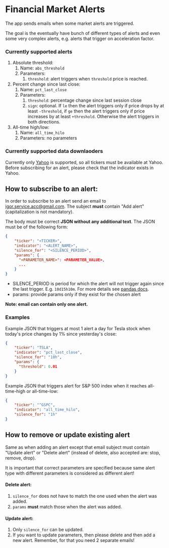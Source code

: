 # Financial Market Alerts

The app sends emails when some market alerts are triggered.

The goal is the eventually have bunch of different types of alerts and even some very complex alerts,
e.g. alerts that trigger on acceleration factor.

### Currently supported alerts
1. Absolute threshold:
    1. Name: `abs_threshold`
    1. Parameters:
        1. `threshold`: alert triggers when `threshold` price is reached.
1. Percent change since last close:
    1. Name: `pct_last_close`
    1. Parameters:
        1. `threshold`: percentage change since last session close
        1. `sign`: optional. If `le` then the alert triggers only if price drops by at least `-threshold`,
        if `ge` then the alert triggers only if price increases by at least `+threshold`. Otherwise the alert
        triggers in both directions.
1. All-time high/low:
    1. Name: `all_time_hilo`
    1. Parameters: no parameters
    
### Currently supported data downlaoders
Currently only [Yahoo](https://finance.yahoo.com/) is supported, 
so all tickers must be available at Yahoo. Before subscribing for an alert, 
please check that the indicator exists in Yahoo.
    
## How to subscribe to an alert:
In order to subscribe to an alert send an email to igor.service.acc@gmail.com.
The subject **must** contain "Add alert" (capitalization is not mandatory).

The body must be correct **JSON without any additional text**.
The JSON must be of the following form:
```json
{
    "ticker": "<TICKER>",
    "indicator": "<ALERT_NAME>",
    "silence_for": "<SILENCE_PERIOD>",
    "params": {
      "<PARAMETER_NAME>": <PARAMETER_VALUE>,
      ...
    }
}
```

- SILENCE_PERIOD is period for which the alert will not trigger again since the last trigger. 
E.g. `10d15h10m`. For more details see [pandas docs](https://pandas.pydata.org/pandas-docs/stable/user_guide/timedeltas.html).
- params: provide params only if they exist for the chosen alert

**Note: email can contain only one alert.**

### Examples
Example JSON that triggers at most 1 alert a day for Tesla stock when today's price 
changes by 1% since yesterday's close:
```json
{
    "ticker": "TSLA",
    "indicator": "pct_last_close",
    "silence_for": "10h",
    "params": {
      "threshold": 0.01
    }
}
```
Example JSON that triggers alert for S&P 500 index when it reaches all-time-high or all-time-low:
```json
{
    "ticker": "^GSPC",
    "indicator": "all_time_hilo",
    "silence_for": "1h"
}
```

## How to remove or update existing alert
Same as when adding an alert except that email subject must contain
"Update alert" or "Delete alert" (instead of delete, also accepted are: stop, remove, drop).

It is important that correct parameters are specified because same alert type with different
parameters is considered as different alert!

#### Delete alert:
1. `silence_for` does not have to match the one used when the alert was added.
1. `params` **must** match those when the alert was added.

#### Update alert:
1. Only `silence_for` can be updated.
1. If you want to update parameters, then please delete and then add a new alert. 
Remember, for that you need 2 separate emails!  

